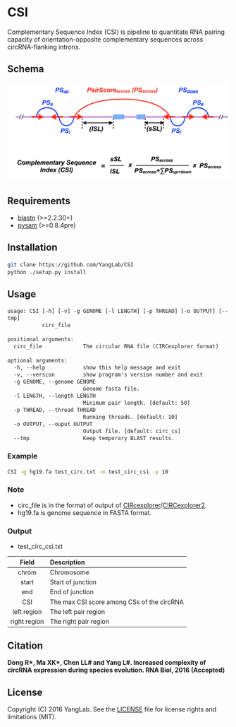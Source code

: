 # CSI

Complementary Sequence Index (CSI) is pipeline to quantitate RNA pairing
capacity of orientation-opposite complementary sequences across circRNA-flanking
introns.

## Schema
![pipeline](https://github.com/YangLab/CSI/blob/master/schema.png)

## Requirements
* [blastn](https://www.ncbi.nlm.nih.gov/books/NBK279671/#introduction.Source_tarball) (>=2.2.30+)
* [pysam](http://pysam.readthedocs.org/en/latest/) (>=0.8.4pre)

## Installation
```bash
git clone https://github.com/YangLab/CSI
python ./setup.py install
```

## Usage
```
usage: CSI [-h] [-v] -g GENOME [-l LENGTH] [-p THREAD] [-o OUTPUT] [--tmp]
           circ_file

positional arguments:
  circ_file             The circular RNA file (CIRCexplorer format)

optional arguments:
  -h, --help            show this help message and exit
  -v, --version         show program's version number and exit
  -g GENOME, --genome GENOME
                        Genome fasta file.
  -l LENGTH, --length LENGTH
                        Minimum pair length. [default: 50]
  -p THREAD, --thread THREAD
                        Running threads. [default: 10]
  -o OUTPUT, --ouput OUTPUT
                        Output file. [default: circ_cs]
  --tmp                 Keep temporary BLAST results.
```

### Example
```bash
CSI -g hg19.fa test_circ.txt -o test_circ_csi -p 10
```

### Note
* circ_file is in the format of output of [CIRcexplorer](https://raw.githubusercontent.com/YangLab/CIRCexplorer)/[CIRCexplorer2](https://raw.githubusercontent.com/YangLab/CIRCexplorer2).
* hg19.fa is genome sequence in FASTA format.

### Output
* test_circ_csi.txt

| Field       | Description                           |
| :---------: | :------------------------------------ |
| chrom       | Chromosome                            |
| start       | Start of junction                     |
| end         | End of junction                       |
| CSI         | The max CSI score among CSs of the circRNA|
| left region | The left pair region                  |
| right region| The right pair region                 |

## Citation
**Dong R\*, Ma XK\*, Chen LL# and Yang L#. Increased complexity of circRNA expression during species evolution. RNA Biol, 2016 (Accepted)**


## License
Copyright (C) 2016 YangLab.
See the [LICENSE](https://github.com/YangLab/CSI/blob/master/LICENSE)
file for license rights and limitations (MIT).
